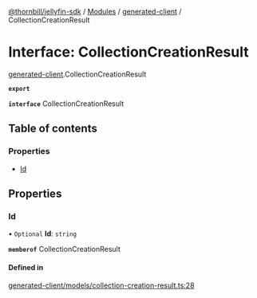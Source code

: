 [@thornbill/jellyfin-sdk](../README.md) / [Modules](../modules.md) / [generated-client](../modules/generated_client.md) / CollectionCreationResult

# Interface: CollectionCreationResult

[generated-client](../modules/generated_client.md).CollectionCreationResult

**`export`**

**`interface`** CollectionCreationResult

## Table of contents

### Properties

- [Id](generated_client.CollectionCreationResult.md#id)

## Properties

### Id

• `Optional` **Id**: `string`

**`memberof`** CollectionCreationResult

#### Defined in

[generated-client/models/collection-creation-result.ts:28](https://github.com/thornbill/jellyfin-sdk-typescript/blob/029620a/src/generated-client/models/collection-creation-result.ts#L28)
